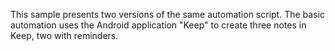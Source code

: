 This sample presents two versions of the same automation script. The basic automation uses the Android application "Keep" to create three notes in Keep, two with reminders.
